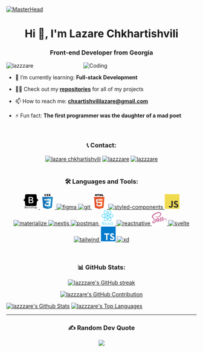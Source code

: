 [![MasterHead](https://indoanalytica.com/static/images/bannerr.gif)](https://rishavchanda.io)
<h1 align="center">Hi 👋, I'm Lazare Chkhartishvili</h1>
<h3 align="center">Front-end Developer from Georgia</h3>
<img align="right" alt="Coding" width="300" src="https://media.tenor.com/NOYF3f82b_gAAAAC/programmer.gif">
<!-- <img align="right" alt="Coding" width="400" src="https://i.pinimg.com/originals/e4/26/70/e426702edf874b181aced1e2fa5c6cde.gif"> -->

<p align="left"> <img src="https://komarev.com/ghpvc/?username=lazzzare&label=Profile%20views&color=0e75b6&style=flat" alt="lazzzare" /> </p>

- 🌱 I’m currently learning: **Full-stack Development**

- 👨‍💻 Check out my <a href="https://github.com/lazzzare?tab=repositories"><b>repositories</b></a> for all of my projects

- 📫 How to reach me: **chxartishvililazare@gmail.com**

- ⚡ Fun fact: **The first programmer was the daughter of a mad poet**

<br />

<h3 align="center">📞 Contact: </h2>

<div align="center">
<a href="https://www.linkedin.com/in/lazare-chkhartishvili-0a6434235" target="blank"><img align="center" src="https://raw.githubusercontent.com/rahuldkjain/github-profile-readme-generator/master/src/images/icons/Social/linked-in-alt.svg" alt="lazare chkhartishvili" height="30" width="40" /></a>
<a href="https://www.instagram.com/_lazzzare_/" target="blank"><img align="center" src="https://raw.githubusercontent.com/rahuldkjain/github-profile-readme-generator/master/src/images/icons/Social/instagram.svg" alt="lazzzare" height="30" width="40"/></a>
<a href="https://twitter.com/lazarechxartis1" target="_blank"><img align="center" src="https://raw.githubusercontent.com/rahuldkjain/github-profile-readme-generator/master/src/images/icons/Social/twitter.svg" alt="lazzzare" height="30" width="30" /></a>
</div>

<br />


<h3 align="center">🛠️ Languages and Tools:</h3>
<div display="flex">

<div align="center"><a href="https://getbootstrap.com" target="_blank" rel="noreferrer"> <img src="https://raw.githubusercontent.com/devicons/devicon/master/icons/bootstrap/bootstrap-plain-wordmark.svg" alt="bootstrap" width="40" height="40"/> </a> <a href="https://www.w3schools.com/css/" target="_blank" rel="noreferrer"> <img src="https://raw.githubusercontent.com/devicons/devicon/master/icons/css3/css3-original-wordmark.svg" alt="css3" width="40" height="40"/> </a> <a href="https://www.figma.com/" target="_blank" rel="noreferrer"> <img src="https://www.vectorlogo.zone/logos/figma/figma-icon.svg" alt="figma" width="40" height="40"/> </a> <a href="https://git-scm.com/" target="_blank" rel="noreferrer"> <img src="https://www.vectorlogo.zone/logos/git-scm/git-scm-icon.svg" alt="git" width="40" height="40"/> </a> <a href="https://www.w3.org/html/" target="_blank" rel="noreferrer"> <img src="https://raw.githubusercontent.com/devicons/devicon/master/icons/html5/html5-original-wordmark.svg" alt="html5" width="40" height="40"/> </a> <a href="https://styled-components.com/" target="_blank" rel="noreferrer"> <img src="https://raw.githubusercontent.com/styled-components/brand/master/styled-components.png" alt="styled-components" width="40" height="40"/> </a> <a href="https://developer.mozilla.org/en-US/docs/Web/JavaScript" target="_blank" rel="noreferrer"> <img src="https://raw.githubusercontent.com/devicons/devicon/master/icons/javascript/javascript-original.svg" alt="javascript" width="40" height="40"/> </a> <a href="https://materializecss.com/" target="_blank" rel="noreferrer"> <img src="https://raw.githubusercontent.com/prplx/svg-logos/5585531d45d294869c4eaab4d7cf2e9c167710a9/svg/materialize.svg" alt="materialize" width="40" height="40"/> </a> <a href="https://nextjs.org/" target="_blank" rel="noreferrer"> <img src="https://cdn.worldvectorlogo.com/logos/nextjs-2.svg" alt="nextjs" width="40" height="40"/> </a> <a href="https://postman.com" target="_blank" rel="noreferrer"> <img src="https://www.vectorlogo.zone/logos/getpostman/getpostman-icon.svg" alt="postman" width="40" height="40"/> </a> <a href="https://reactjs.org/" target="_blank" rel="noreferrer"> <img src="https://raw.githubusercontent.com/devicons/devicon/master/icons/react/react-original-wordmark.svg" alt="react" width="40" height="40"/> </a> <a href="https://reactnative.dev/" target="_blank" rel="noreferrer"> <img src="https://reactnative.dev/img/header_logo.svg" alt="reactnative" width="40" height="40"/> </a> <a href="https://sass-lang.com" target="_blank" rel="noreferrer"> <img src="https://raw.githubusercontent.com/devicons/devicon/master/icons/sass/sass-original.svg" alt="sass" width="40" height="40"/> </a> <a href="https://svelte.dev" target="_blank" rel="noreferrer"> <img src="https://upload.wikimedia.org/wikipedia/commons/1/1b/Svelte_Logo.svg" alt="svelte" width="40" height="40"/> </a> <a href="https://tailwindcss.com/" target="_blank" rel="noreferrer"> <img src="https://www.vectorlogo.zone/logos/tailwindcss/tailwindcss-icon.svg" alt="tailwind" width="40" height="40"/> </a> <a href="https://www.typescriptlang.org/" target="_blank" rel="noreferrer"> <img src="https://raw.githubusercontent.com/devicons/devicon/master/icons/typescript/typescript-original.svg" alt="typescript" width="40" height="40"/> </a><a href="https://www.adobe.com/products/xd.html" target="_blank" rel="noreferrer"> <img src="https://cdn.worldvectorlogo.com/logos/adobe-xd.svg" alt="xd" width="40" height="40"/> </a> </p></div>

<br />

<!-- <h3 align="left">Languages and Tools:</h3>
<a href="https://reactjs.org/" target="_blank"><img style="margin: 10px" src="https://profilinator.rishav.dev/skills-assets/react-original-wordmark.svg" alt="React" height="50" /></a>  
<a href="https://getbootstrap.com/docs/3.4/javascript/" target="_blank"><img style="margin: 10px" src="https://profilinator.rishav.dev/skills-assets/bootstrap-plain.svg" alt="Bootstrap" height="50" /></a>  
<a href="https://www.w3schools.com/css/" target="_blank"><img style="margin: 10px" src="https://profilinator.rishav.dev/skills-assets/css3-original-wordmark.svg" alt="CSS3" height="50" /></a>  
<a href="https://en.wikipedia.org/wiki/HTML5" target="_blank"><img style="margin: 10px" src="https://profilinator.rishav.dev/skills-assets/html5-original-wordmark.svg" alt="HTML5" height="50" /></a>  
<a href="https://www.electronjs.org/" target="_blank"><img style="margin: 10px" src="https://profilinator.rishav.dev/skills-assets/electron-original.svg" alt="Electron" height="50" /></a>  
<a href="https://www.javascript.com/" target="_blank"><img style="margin: 10px" src="https://profilinator.rishav.dev/skills-assets/javascript-original.svg" alt="JavaScript" height="50" /></a>  
<a href="https://www.tailwindcss.com/" target="_blank"><img style="margin: 10px" src="https://profilinator.rishav.dev/skills-assets/tailwindcss.svg" alt="Tailwind CSS" height="50" /></a>  
<a href="https://github.com/" target="_blank"><img style="margin: 10px" src="https://profilinator.rishav.dev/skills-assets/git-scm-icon.svg" alt="Git" height="50" /></a>  
<a href="https://mui.com/" target="_blank"><img style="margin: 10px" src="https://profilinator.rishav.dev/skills-assets/mui.png" alt="Material UI" height="50" /></a>  
<a href="https://styled-components.com/" target="_blank"><img style="margin: 10px" src="https://profilinator.rishav.dev/skills-assets/styled-components.png" alt="Styled Components" height="50" /></a>  
<a href="https://www.figma.com/" target="_blank"><img style="margin: 10px" src="https://profilinator.rishav.dev/skills-assets/figma-icon.svg" alt="Figma" height="50" /></a>  
<a href="https://www.typescriptlang.org/" target="_blank"><img style="margin: 10px" src="https://profilinator.rishav.dev/skills-assets/typescript-original.svg" alt="TypeScript" height="50" /></a>  
<a href="https://sass-lang.com/" target="_blank"><img style="margin: 10px" src="https://profilinator.rishav.dev/skills-assets/sass-original.svg" alt="Sass" height="50" /></a>  
<a href="https://www.adobe.com/in/products/xd.html" target="_blank"><img style="margin: 10px" src="https://profilinator.rishav.dev/skills-assets/adobexd.png" alt="Adobe XD" height="50" /></a>  
<a href="https://jquery.com/" target="_blank"><img style="margin: 10px" src="https://profilinator.rishav.dev/skills-assets/jquery.png" alt="jQuery" height="50" /></a>   -->



<h3 align="center">📊 GitHub Stats:</h3>

<!-- <p align="center">   
  <a href="https://github.com/lazzzare"> 
    <img src="https://github-profile-summary-cards.vercel.app/api/cards/profile-details?username=lazzzare&theme=radical" alt="lazzzare's GitHub Contribution"/>     </a>
</p>


<p align="center"><img src="https://github-readme-stats.vercel.app/api/top-langs/?username=Lazzzare&theme=tokyonight&hide_border=false&include_all_commits=false&count_private=false&layout=compact" alt="lazzzare" /></p> -->



<p align="center">
  <a href="https://github.com/lazzzare">
    <img src="https://github-readme-streak-stats.herokuapp.com/?user=lazzzare&theme=radical&border=7F3FBF&background=0D1117" alt="lazzzare's GitHub streak"/>
  </a>
</p>

<p align="center">
  <a href="https://github.com/lazzzare">
    <img src="https://github-profile-summary-cards.vercel.app/api/cards/profile-details?username=lazzzare&theme=radical" alt="lazzzare's GitHub Contribution"/>
  </a>
</p>

<a> 
  <a href="https://github.com/lazzzare"><img alt="lazzzare's Github Stats" src="https://denvercoder1-github-readme-stats.vercel.app/api?username=lazzzare&show_icons=true&count_private=true&theme=react&border_color=7F3FBF&bg_color=0D1117&title_color=CDB4DB&icon_color=CDB4DB" height="192px" width="49.5%"/></a>
  <a href="https://github.com/lazzzare"><img alt="lazzzare's Top Languages" src="https://denvercoder1-github-readme-stats.vercel.app/api/top-langs/?username=lazzzare&langs_count=8&layout=compact&theme=react&border_color=7F3FBF&bg_color=0D1117&title_color=CDB4DB&icon_color=CDB4DB" height="192px" width="49.5%"/></a>
  <br/>
</a>

----


<h3 align="center">✍️ Random Dev Quote</h3>

<p align="center"><img src="https://quotes-github-readme.vercel.app/api?type=horizontal&theme=radical" /></p>
<!-- <p><img align="center" src="https://github-readme-stats.vercel.app/api/top-langs?username=lazzzare&show_icons=true&locale=en&layout=compact" alt="lazzzare" /></p> 
<p>&nbsp;<img align="center" src="https://github-readme-stats.vercel.app/api?username=lazzzare&show_icons=true&locale=en" alt="lazzzare" /></p>

<p><img align="center" src="https://github-readme-streak-stats.herokuapp.com/?user=lazzzare&" alt="lazzzare" /></p>  -->



